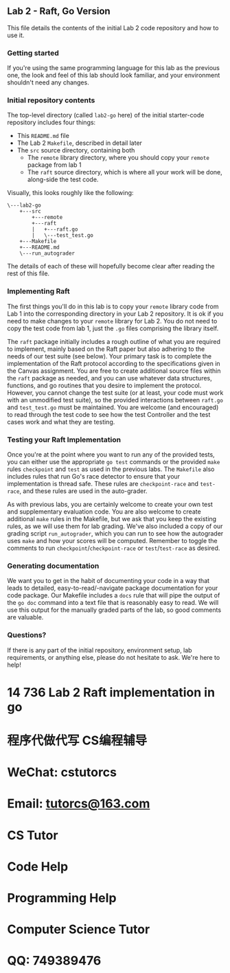 ## Lab 2 - Raft, Go Version

This file details the contents of the initial Lab 2 code repository and how to use it.

### Getting started

If you're using the same programming language for this lab as the previous one, the look and feel of this
lab should look familiar, and your environment shouldn't need any changes.

### Initial repository contents

The top-level directory (called `lab2-go` here) of the initial starter-code repository includes four things:
* This `README.md` file
* The Lab 2 `Makefile`, described in detail later
* The `src` source directory, containing both
    * The `remote` library directory, where you should copy your `remote` package from lab 1
    * The `raft` source directory, which is where all your work will be done, along-side the test code.

Visually, this looks roughly like the following:
```
\---lab2-go
    +---src
        +---remote
        +---raft
        |   +---raft.go
        |   \---test_test.go
    +---Makefile
    +---README.md
    \---run_autograder
```
The details of each of these will hopefully become clear after reading the rest of this file.


### Implementing Raft

The first things you'll do in this lab is to copy your `remote` library code from Lab 1 into the corresponding
directory in your Lab 2 repository.  It is ok if you need to make changes to your `remote` library for Lab 2.  You
do not need to copy the test code from lab 1, just the `.go` files comprising the library itself.

The `raft` package initially includes a rough outline of what you are required to implement, mainly based on the
Raft paper but also adhering to the needs of our test suite (see below).  Your primary task is to complete the
implementation of the Raft protocol according to the specifications given in the Canvas assignment.  You are free
to create additional source files within the `raft` package as needed, and you can use whatever data structures, 
functions, and go routines that you desire to implement the protocol.  However, you cannot change the test suite
(or at least, your code must work with an unmodified test suite), so the provided interactions between `raft.go`
and `test_test.go` must be maintained.  You are welcome (and encouraged) to read through the test code to see how
the test Controller and the test cases work and what they are testing.


### Testing your Raft Implementation

Once you're at the point where you want to run any of the provided tests, you can either use the appropriate 
`go test` commands or the provided `make` rules `checkpoint` and `test` as used in the previous labs.  The `Makefile` 
also includes rules that run Go's race detector to ensure that your implementation is thread safe.  These rules are 
`checkpoint-race` and `test-race`, and these rules are used in the auto-grader.

As with previous labs, you are certainly welcome to create your own test and supplementary evaluation code.  You are 
also welcome to create additional `make` rules in the Makefile, but we ask that you keep the existing rules, as we will 
use them for lab grading.  We've also included a copy of our grading script `run_autograder`, which you can run to see 
how the autograder uses `make` and how your scores will be computed.  Remember to toggle the comments to run 
`checkpoint`/`checkpoint-race` or `test`/`test-race` as desired.


### Generating documentation

We want you to get in the habit of documenting your code in a way that leads to detailed, easy-to-read/-navigate 
package documentation for your code package. Our Makefile includes a `docs` rule that will pipe the output of the 
`go doc` command into a text file that is reasonably easy to read.  We will use this output for the manually graded 
parts of the lab, so good comments are valuable.


### Questions?

If there is any part of the initial repository, environment setup, lab requirements, or anything else, please do not 
hesitate to ask.  We're here to help!

# 14 736 Lab 2 Raft implementation in go

# 程序代做代写 CS编程辅导

# WeChat: cstutorcs

# Email: tutorcs@163.com

# CS Tutor

# Code Help

# Programming Help

# Computer Science Tutor

# QQ: 749389476
